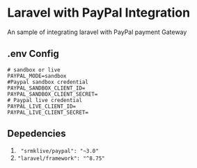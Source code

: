 # Laravel with PayPal Integration
An sample of integrating laravel with PayPal payment Gateway

## .env Config
```
# sandbox or live
PAYPAL_MODE=sandbox
#Paypal sandbox credential
PAYPAL_SANDBOX_CLIENT_ID=
PAYPAL_SANDBOX_CLIENT_SECRET=
# Paypal live credential
PAYPAL_LIVE_CLIENT_ID=
PAYPAL_LIVE_CLIENT_SECRET=
```
## Depedencies
1. ` "srmklive/paypal": "~3.0"`
2. `"laravel/framework": "^8.75"`

